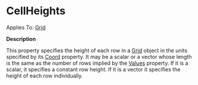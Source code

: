 




<h1 class="heading"><span class="name">CellHeights</span></h1>

Applies To: [Grid](./grid.md)


**Description**


This property specifies the height of each row in a [Grid](./grid.md) object in the units specified by its [Coord](coord.md) property. It may be a scalar or a vector whose length is the same as the number of rows implied by the [Values](values.md) property. If it is a scalar, it specifies a constant row height. If it is a vector it specifies the height of each row individually.



